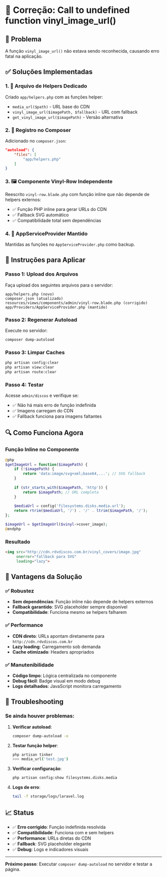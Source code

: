 # 🔧 Correção: Call to undefined function vinyl_image_url()

## 🚨 Problema
A função `vinyl_image_url()` não estava sendo reconhecida, causando erro fatal na aplicação.

## ✅ Soluções Implementadas

### 1. 📁 Arquivo de Helpers Dedicado
Criado `app/helpers.php` com as funções helper:
- `media_url($path)` - URL base do CDN
- `vinyl_image_url($imagePath, $fallback)` - URL com fallback
- `get_vinyl_image_url($imagePath)` - Versão alternativa

### 2. 🔧 Registro no Composer
Adicionado no `composer.json`:
```json
"autoload": {
    "files": [
        "app/helpers.php"
    ]
}
```

### 3. 🖼️ Componente Vinyl-Row Independente
Reescrito `vinyl-row.blade.php` com função inline que não depende de helpers externos:
- ✅ Função PHP inline para gerar URLs do CDN
- ✅ Fallback SVG automático
- ✅ Compatibilidade total sem dependências

### 4. 🔄 AppServiceProvider Mantido
Mantidas as funções no `AppServiceProvider.php` como backup.

## 🚀 Instruções para Aplicar

### Passo 1: Upload dos Arquivos
Faça upload dos seguintes arquivos para o servidor:

```
app/helpers.php (novo)
composer.json (atualizado)
resources/views/components/admin/vinyl-row.blade.php (corrigido)
app/Providers/AppServiceProvider.php (mantido)
```

### Passo 2: Regenerar Autoload
Execute no servidor:
```bash
composer dump-autoload
```

### Passo 3: Limpar Caches
```bash
php artisan config:clear
php artisan view:clear
php artisan route:clear
```

### Passo 4: Testar
Acesse `admin/discos` e verifique se:
- ✅ Não há mais erro de função indefinida
- ✅ Imagens carregam do CDN
- ✅ Fallback funciona para imagens faltantes

## 🔍 Como Funciona Agora

### Função Inline no Componente
```php
@php
$getImageUrl = function($imagePath) {
    if (!$imagePath) {
        return 'data:image/svg+xml;base64,...'; // SVG fallback
    }
    
    if (str_starts_with($imagePath, 'http')) {
        return $imagePath; // URL completa
    }
    
    $mediaUrl = config('filesystems.disks.media.url');
    return rtrim($mediaUrl, '/') . '/' . ltrim($imagePath, '/');
};

$imageUrl = $getImageUrl($vinyl->cover_image);
@endphp
```

### Resultado
```html
<img src="http://cdn.rdvdiscos.com.br/vinyl_covers/image.jpg" 
     onerror="fallback para SVG" 
     loading="lazy">
```

## 🎯 Vantagens da Solução

### ✅ Robustez
- **Sem dependências**: Função inline não depende de helpers externos
- **Fallback garantido**: SVG placeholder sempre disponível
- **Compatibilidade**: Funciona mesmo se helpers falharem

### ✅ Performance
- **CDN direto**: URLs apontam diretamente para `http://cdn.rdvdiscos.com.br`
- **Lazy loading**: Carregamento sob demanda
- **Cache otimizado**: Headers apropriados

### ✅ Manutenibilidade
- **Código limpo**: Lógica centralizada no componente
- **Debug fácil**: Badge visual em modo debug
- **Logs detalhados**: JavaScript monitora carregamento

## 🔧 Troubleshooting

### Se ainda houver problemas:

1. **Verificar autoload**:
   ```bash
   composer dump-autoload -o
   ```

2. **Testar função helper**:
   ```bash
   php artisan tinker
   >>> media_url('test.jpg')
   ```

3. **Verificar configuração**:
   ```bash
   php artisan config:show filesystems.disks.media
   ```

4. **Logs de erro**:
   ```bash
   tail -f storage/logs/laravel.log
   ```

## 📈 Status

- ✅ **Erro corrigido**: Função indefinida resolvida
- ✅ **Compatibilidade**: Funciona com e sem helpers
- ✅ **Performance**: URLs diretas do CDN
- ✅ **Fallback**: SVG placeholder elegante
- ✅ **Debug**: Logs e indicadores visuais

---

**Próximo passo**: Executar `composer dump-autoload` no servidor e testar a página.
